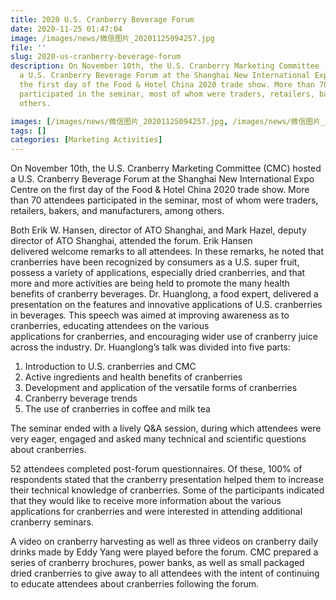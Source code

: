 ```yaml
---
title: 2020 U.S. Cranberry Beverage Forum
date: 2020-11-25 01:47:04
image: /images/news/微信图片_20201125094257.jpg
file: ''
slug: 2020-us-cranberry-beverage-forum
description: On November 10th, the U.S. Cranberry Marketing Committee (CMC) hosted
  a U.S. Cranberry Beverage Forum at the Shanghai New International Expo Centre on
  the first day of the Food & Hotel China 2020 trade show. More than 70 attendees
  participated in the seminar, most of whom were traders, retailers, bakers, and manufacturers, among
  others.

images: [/images/news/微信图片_20201125094257.jpg, /images/news/微信图片_202011250942571.jpg, /images/news/微信图片_202011250942572.jpg, /images/news/微信图片_202011250942573.jpg, /images/news/微信图片_202011250942574.jpg, /images/news/微信图片_202011250942575.jpg, /images/news/微信图片_202011250942576.jpg, /images/news/微信图片_202011250942577.jpg, /images/news/微信图片_202011250942578.jpg, /images/news/微信图片_202011250942579.jpg]
tags: []
categories: [Marketing Activities]
---
```

<p>On November 10th, the U.S. Cranberry Marketing Committee (CMC) hosted a U.S. Cranberry Beverage Forum at the Shanghai New International Expo Centre on the first day of the Food & Hotel China 2020 trade show. More than 70 attendees participated in the seminar, most of whom were traders, retailers, bakers, and manufacturers, among others.</p>
<p>Both Erik W. Hansen, director of ATO Shanghai, and Mark Hazel, deputy director of ATO Shanghai, attended the forum. Erik Hansen delivered welcome remarks to all attendees. In these remarks, he noted that cranberries have been recognized by consumers as a U.S. super fruit, possess a variety of applications, especially dried cranberries, and that more and more activities are being held to promote the many health benefits of cranberry beverages. Dr. Huanglong, a food expert, delivered a presentation on the features and innovative applications of U.S. cranberries in beverages<em>. </em>This speech was aimed at improving awareness as to cranberries, educating attendees on the various applications for cranberries, and encouraging wider use of cranberry juice across the industry. Dr. Huanglong’s talk was divided into five parts:</p>
<ol><li>Introduction to U.S. cranberries and CMC</li>
<li>Active ingredients and health benefits of cranberries</li>
<li>Development and application of the versatile forms of cranberries</li>
<li>Cranberry beverage trends</li>
<li>The use of cranberries in coffee and milk tea</li>
</ol><p>The seminar ended with a lively Q&A session, during which attendees were very eager, engaged and asked many technical and scientific questions about cranberries.</p>
<p>52 attendees completed post-forum questionnaires. Of these, 100% of respondents stated that the cranberry presentation helped them to increase their technical knowledge of cranberries. Some of the participants indicated that they would like to receive more information about the various applications for cranberries and were interested in attending additional cranberry seminars.</p>
<p>A video on cranberry harvesting as well as three videos on cranberry daily drinks made by Eddy Yang were played before the forum. CMC prepared a series of cranberry brochures, power banks, as well as small packaged dried cranberries to give away to all attendees with the intent of continuing to educate attendees about cranberries following the forum.</p>
<p> </p>

